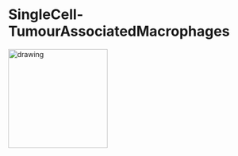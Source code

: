 # SingleCell-TumourAssociatedMacrophages

<img src="https://github.com/CBFLivUni/SingleCell-TumourAssociatedMacrophages/blob/main/plots/NonTumourBearingUMAP.png" alt="drawing" width="200"/>

